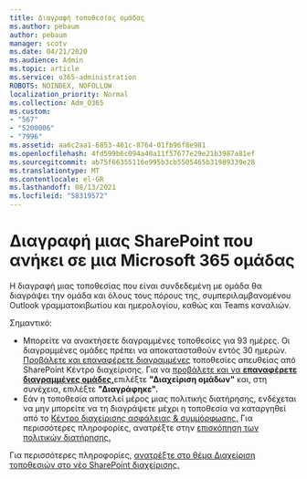 ```yaml
---
title: Διαγραφή τοποθεσίας ομάδας
ms.author: pebaum
author: pebaum
manager: scotv
ms.date: 04/21/2020
ms.audience: Admin
ms.topic: article
ms.service: o365-administration
ROBOTS: NOINDEX, NOFOLLOW
localization_priority: Normal
ms.collection: Adm_O365
ms.custom:
- "567"
- "5200006"
- "7996"
ms.assetid: aa6c2aa1-6853-461c-8764-01fb96f8e981
ms.openlocfilehash: 4fd599b6c094a40a11f57677e29e21b3987a81ef
ms.sourcegitcommit: ab75f66355116e995b3cb5505465b31989339e28
ms.translationtype: MT
ms.contentlocale: el-GR
ms.lasthandoff: 08/13/2021
ms.locfileid: "58319572"
---
```

# <a name="delete-a-sharepoint-site-that-belongs-to-a-microsoft-365-group"></a>Διαγραφή μιας SharePoint που ανήκει σε μια Microsoft 365 ομάδας

Η διαγραφή μιας τοποθεσίας που είναι συνδεδεμένη με ομάδα θα διαγράψει την ομάδα και όλους τους πόρους της, συμπεριλαμβανομένου Outlook γραμματοκιβωτίου και ημερολογίου, καθώς και Teams καναλιών.
  
Σημαντικό:

- Μπορείτε να ανακτήσετε διαγραμμένες τοποθεσίες για 93 ημέρες. Οι διαγραμμένες ομάδες πρέπει να αποκατασταθούν εντός 30 ημερών. [Προβάλετε και επαναφέρετε διαγραμμένες](https://admin.microsoft.com/sharepoint?page=recyclebin&modern=true) τοποθεσίες απευθείας από SharePoint Κέντρο διαχείρισης. Για να [προβάλετε και να **επαναφέρετε διαγραμμένες ομάδες,**](https://admin.microsoft.com/Adminportal/Home?source=applauncher#/deletedgroups)επιλέξτε **"Διαχείριση ομάδων"** και, στη συνέχεια, επιλέξτε **"Διαγράφηκε".**
- Εάν η τοποθεσία αποτελεί μέρος μιας πολιτικής διατήρησης, ενδέχεται να μην μπορείτε να τη διαγράψετε μέχρι η τοποθεσία να καταργηθεί από το [Κέντρο διαχείρισης ασφάλειας & συμμόρφωσης.](https://protection.office.com/?rfr=AdminCenter#/retention) Για περισσότερες πληροφορίες, ανατρέξτε στην [επισκόπηση των πολιτικών διατήρησης.](https://docs.microsoft.com/microsoft-365/compliance/retention-policies)
  
Για περισσότερες πληροφορίες, [ανατρέξτε στο θέμα Διαχείριση τοποθεσιών στο νέο SharePoint διαχείρισης.](https://docs.microsoft.com/sharepoint/manage-sites-in-new-admin-center)
